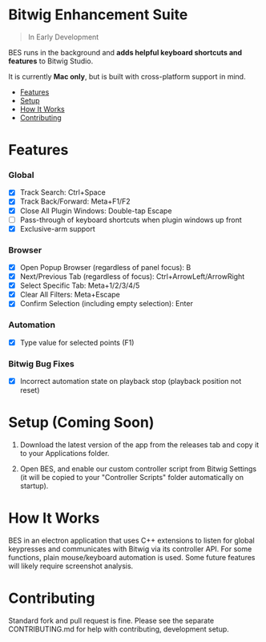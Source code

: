 # Bitwig Enhancement Suite

> In Early Development

BES runs in the background and **adds helpful keyboard shortcuts and features** to Bitwig Studio.

It is currently **Mac only**, but is built with cross-platform support in mind.

- [Features](#features)
- [Setup](#setup)
- [How It Works](#how-it-works)
- [Contributing](#contributing)

# Features

### Global

- [x] Track Search: Ctrl+Space
- [x] Track Back/Forward: Meta+F1/F2
- [x] Close All Plugin Windows: Double-tap Escape
- [ ] Pass-through of keyboard shortcuts when plugin windows up front
- [x] Exclusive-arm support

### Browser

- [x] Open Popup Browser (regardless of panel focus): B
- [x] Next/Previous Tab (regardless of focus): Ctrl+ArrowLeft/ArrowRight
- [x] Select Specific Tab: Meta+1/2/3/4/5
- [x] Clear All Filters: Meta+Escape
- [x] Confirm Selection (including empty selection): Enter

### Automation

- [x] Type value for selected points (F1)

### Bitwig Bug Fixes

- [x] Incorrect automation state on playback stop (playback position not reset)

# Setup (Coming Soon)

1. Download the latest version of the app from the releases tab and copy it to your Applications folder. 

2. Open BES, and enable our custom controller script from Bitwig Settings (it will be copied to your "Controller Scripts" folder automatically on startup).

# How It Works

BES in an electron application that uses C++ extensions to listen for global keypresses and communicates with Bitwig via its controller API. For some functions, plain mouse/keyboard automation is used. Some future features will likely require screenshot analysis.

# Contributing

Standard fork and pull request is fine. Please see the separate CONTRIBUTING.md for help with contributing, development setup.
